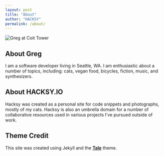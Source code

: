 ```yaml
---
layout: post
title: "About"
author: "HACKSY"
permalink: /about/
---
```

![Greg at Coit Tower](https://farm9.staticflickr.com/8290/29792517916_4600fc49d2_c.jpg "Greg at Coit Tower, SF")

## About Greg
I am a software developer living in Seattle, WA. I am enthusiastic about a
number of topics, including: cats, vegan food, bicycles, fiction, music, and
synthesizers.

## About HACKSY.IO
Hacksy was created as a personal site for code snippets and photographs, mostly
of my cats. Hacksy is also an umbrella domain for a number of collaborative
resources used in various projects I've pursued outside of work.

## Theme Credit
This site was created using Jekyll and the
[**Tale**](https://github.com/chesterhow/tale) theme.
